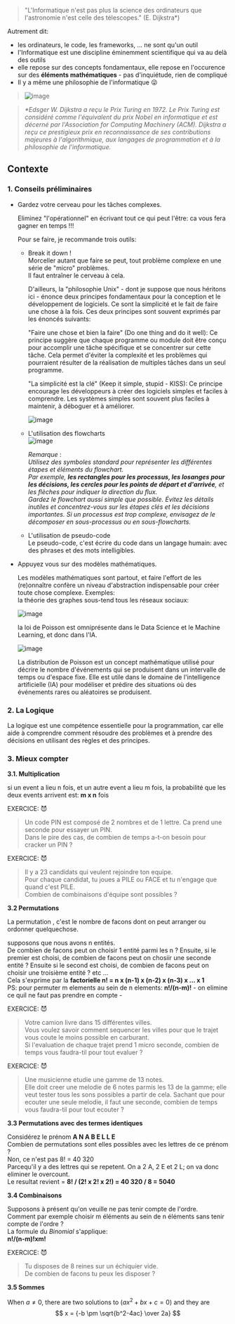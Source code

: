 > "L'Informatique n'est pas plus la science des ordinateurs que l'astronomie n'est celle des télescopes." (E. Dijkstra*)  
  
Autrement dit:  
* les ordinateurs, le code, les frameworks, ... ne sont qu'un outil  
* l'Informatique est une discipline éminemment scientifique qui va au delà des outils  
* elle repose sur des concepts fondamentaux, elle repose en l'occurence sur des **éléments mathématiques** - pas d'inquiétude, rien de compliqué    
* Il y a même une philosophie de l'informatique &#128540;
> ![image](https://user-images.githubusercontent.com/5098596/229406392-28655a4f-18ce-4473-a4fa-7e3e04813c8c.png)

> *\*Edsger W. Dijkstra a reçu le Prix Turing en 1972. Le Prix Turing est considéré comme l'équivalent du prix Nobel en informatique et est décerné par l'Association for Computing Machinery (ACM). Dijkstra a reçu ce prestigieux prix en reconnaissance de ses contributions majeures à l'algorithmique, aux langages de programmation et à la philosophie de l'informatique.*  

## Contexte

### 1. Conseils préliminaires  
   * Gardez votre cerveau pour les tâches complexes.   
     
     Eliminez "l'opérationnel" en écrivant tout ce qui peut l'être: ca vous fera gagner en temps !!!  
     
     Pour se faire, je recommande trois outils: 
     * Break it down !  
       Morceller autant que faire se peut, tout problème complexe en une série de "micro" problèmes.  
       Il faut entraîner le cerveau à cela.   
     
       D'ailleurs, la "philosophie Unix" - dont je suppose que nous héritons ici - énonce deux principes fondamentaux pour la conception et le développement de logiciels. Ce sont la simplicité et le fait de faire une chose à la fois. Ces deux principes sont souvent exprimés par les énoncés suivants:

       "Faire une chose et bien la faire" (Do one thing and do it well): Ce principe suggère que chaque programme ou module doit être conçu pour accomplir une tâche spécifique et se concentrer sur cette tâche. Cela permet d'éviter la complexité et les problèmes qui pourraient résulter de la réalisation de multiples tâches dans un seul programme.  

       "La simplicité est la clé" (Keep it simple, stupid - KISS): Ce principe encourage les développeurs à créer des logiciels simples et faciles à comprendre. Les systèmes simples sont souvent plus faciles à maintenir, à déboguer et à améliorer.  
       
       ![image](https://user-images.githubusercontent.com/5098596/229467425-d78bdb7e-4f52-4afd-9bca-33fb6e03aa9c.png)

       
     * L'utilisation des flowcharts    
       ![image](https://user-images.githubusercontent.com/5098596/229406972-721bc86b-3dad-497d-9c86-8c88812a08c4.png)
       
       *Remarque* :   
       *Utilisez des symboles standard pour représenter les différentes étapes et éléments du flowchart.  
        Par exemple, **les rectangles pour les processus, les losanges pour les décisions, les cercles pour les points de départ et d'arrivée**, et les flèches pour indiquer la direction du flux.  
        Gardez le flowchart aussi simple que possible. Évitez les détails inutiles et concentrez-vous sur les étapes clés et les décisions importantes. Si un processus est trop complexe, envisagez de le décomposer en sous-processus ou en sous-flowcharts.*    
        
       
     * L'utilisation de pseudo-code   
       Le pseudo-code, c'est écrire du code dans un langage humain: avec des phrases et des mots intelligibles.  
     
   * Appuyez vous sur des modèles mathématiques.  
   
     Les modèles mathématiques sont partout, et faire l'effort de les (re)onnaître confère un niveau d'abstraction indispensable pour créer toute chose complexe. 
     Exemples:  
     la théorie des graphes sous-tend tous les réseaux sociaux:  

     ![image](https://user-images.githubusercontent.com/5098596/229405645-cec2efbd-773b-4daa-9fcb-cf37d969ebcc.png)

     la loi de Poisson est omniprésente dans le Data Science et le Machine Learning, et donc dans l'IA.  
     
     ![image](https://user-images.githubusercontent.com/5098596/229472241-0afe22f1-54d0-400b-b5a9-5da43baa07ef.png)

     
     La distribution de Poisson est un concept mathématique utilisé pour décrire le nombre d'événements qui se produisent dans un intervalle de temps ou d'espace fixe. Elle est utile dans le domaine de l'intelligence artificielle (IA) pour modéliser et prédire des situations où des événements rares ou aléatoires se produisent.  
   
     
### 2. La Logique  
La logique est une compétence essentielle pour la programmation, car elle aide à comprendre comment résoudre des problèmes et à prendre des décisions en utilisant des règles et des principes.   

### 3. Mieux compter  
  
**3.1. Multiplication**  
  
si un event a lieu n fois, et un autre event a lieu m fois, la probabilité que les deux events arrivent est: **m x n** fois 
    

  EXERCICE:  &#128520;
  > Un code PIN est composé de 2 nombres et de 1 lettre. Ca prend une seconde pour essayer un PIN.  
  > Dans le pire des cas, de combien de temps a-t-on besoin pour cracker un PIN ?  

  EXERCICE:  &#128520;
  > Il y a 23 candidats qui veulent rejoindre ton equipe.  
  > Pour chaque candidat, tu joues a PILE ou FACE et tu n'engage que quand c'est PILE.  
  > Combien de combinaisons d'équipe sont possibles ?  

**3.2 Permutations** 
  
La permutation , c'est le nombre de facons dont on peut arranger ou ordonner quelquechose.  

supposons que nous avons n entités.  
De combien de facons peut on choisir 1 entité parmi les n ? Ensuite, si le premier est choisi, de combien de facons peut on chosiir une seconde entité ? Ensuite si le second est choisi, de combien de facons peut on choisir une troisième entité ? etc ...  
Cela s'exprime par la **factorielle   n! = n x (n-1) x (n-2) x (n-3) x ... x 1**    
PS: pour permuter m elements au sein de n elements: **n!/(n-m)!** - on elimine ce quil ne faut pas prendre en compte -     

  EXERCICE:  &#128520;
  > Votre camion livre dans 15 différentes villes.    
  > Vous voulez savoir comment sequencer les villes pour que le trajet vous coute le moins possible en carburant.  
  > Si l'evaluation de chaque trajet prend 1 micro seconde, combien de temps vous faudra-til pour tout evaluer ?  
   
  EXERCICE:  &#128520;
  > Une musicienne etudie une gamme de 13 notes.    
  > Elle doit creer une melodie de 6 notes parmis les 13 de la gamme; elle veut tester tous les sons possibles a partir de cela.
  > Sachant que pour ecouter une seule melodie, il faut une seconde, combien de temps vous faudra-til pour tout ecouter ?    

**3.3 Permutations avec des termes identiques**   
  
Considérez le prénom **A N A B E L L E**   
Combien de permutations sont elles possibles avec les lettres de ce prénom ?   
Non, ce n'est pas 8! = 40 320   
Parcequ'il y a des lettres qui se repetent. On a 2 A, 2 E et 2 L; on va donc eliminer le overcount.  
Le resultat revient = **8! / (2! x 2! x 2!) = 40 320 / 8 = 5040**

**3.4 Combinaisons**  
  
Supposons à présent qu'on veuille ne pas tenir compte de l'ordre.  
Comment par exemple choisir m éléments au sein de n éléments sans tenir compte de l'ordre ?  
La formule du *Binomial* s'applique:   
**n!/(n-m)!xm!**  

  EXERCICE: &#128520;

  > Tu disposes de 8 reines sur un échiquier vide.     
  > De combien de facons tu peux les disposer ?
  
**3.5 Sommes** 

When $a \ne 0$, there are two solutions to $(ax^2 + bx + c = 0)$ and they are 
$$ x = {-b \pm \sqrt{b^2-4ac} \over 2a} $$
